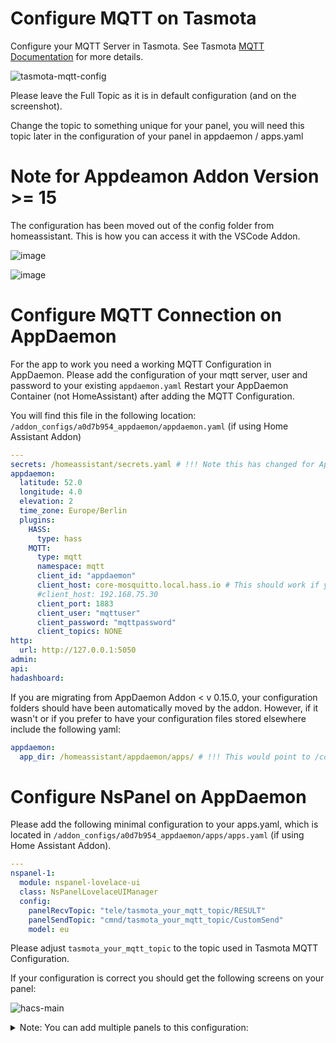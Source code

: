 # Configure MQTT on Tasmota

Configure your MQTT Server in Tasmota.
See Tasmota [MQTT Documentation](https://tasmota.github.io/docs/MQTT/) for more details.

![tasmota-mqtt-config](img/tasmota-mqtt-config.png)

Please leave the Full Topic as it is in default configuration (and on the screenshot).

Change the topic to something unique for your panel, you will need this topic later in the configuration of your panel in appdaemon / apps.yaml

# Note for Appdeamon Addon Version >= 15

The configuration has been moved out of the config folder from homeassistant. This is how you can access it with the VSCode Addon.

![image](https://github.com/joBr99/nspanel-lovelace-ui/assets/29555657/ddf75cac-fca1-48e7-9e84-646e7a80d38a)

![image](https://github.com/joBr99/nspanel-lovelace-ui/assets/29555657/6b19180a-b637-4c22-9ec0-c7a4fd304b27)


# Configure MQTT Connection on AppDaemon

For the app to work you need a working MQTT Configuration in AppDaemon. Please add the configuration of your mqtt server, user and password to your existing `appdaemon.yaml` Restart your AppDaemon Container (not HomeAssistant) after adding the MQTT Configuration.

You will find this file in the following location: `/addon_configs/a0d7b954_appdaemon/appdaemon.yaml` (if using Home Assistant Addon)

```yaml
---
secrets: /homeassistant/secrets.yaml # !!! Note this has changed for AppDaemon Addon >= v 0.15.0
appdaemon:
  latitude: 52.0
  longitude: 4.0
  elevation: 2
  time_zone: Europe/Berlin
  plugins:
    HASS:
      type: hass
    MQTT:
      type: mqtt
      namespace: mqtt
      client_id: "appdaemon"
      client_host: core-mosquitto.local.hass.io # This should work if you are using supervised HomeAssistant; if not use the IP Address instead.
      #client_host: 192.168.75.30
      client_port: 1883
      client_user: "mqttuser"
      client_password: "mqttpassword"
      client_topics: NONE
http:
  url: http://127.0.0.1:5050
admin:
api:
hadashboard:
```
If you are migrating from AppDaemon Addon < v 0.15.0, your configuration folders should have been automatically moved by the addon. However, if it wasn't or if you prefer to have your configuration files stored elsewhere include the following yaml:

```yaml
appdaemon:
  app_dir: /homeassistant/appdaemon/apps/ # !!! This would point to /config/appdaemon/apps in your Home Assistant instance.
```

# Configure NsPanel on AppDaemon

Please add the following minimal configuration to your apps.yaml, which is located in `/addon_configs/a0d7b954_appdaemon/apps/apps.yaml` (if using Home Assistant Addon).

```yaml
---
nspanel-1:
  module: nspanel-lovelace-ui
  class: NsPanelLovelaceUIManager
  config:
    panelRecvTopic: "tele/tasmota_your_mqtt_topic/RESULT"
    panelSendTopic: "cmnd/tasmota_your_mqtt_topic/CustomSend"
    model: eu
```

Please adjust `tasmota_your_mqtt_topic` to the topic used in Tasmota MQTT Configuration.

If your configuration is correct you should get the following screens on your panel:

![hacs-main](img/mqtt-config-sucess.png)

<details>
<summary>Note: You can add multiple panels to this configuration:</summary>
<br>
```yaml
---
nspanel-1:
  module: nspanel-lovelace-ui
  class: NsPanelLovelaceUIManager
  config:
    panelRecvTopic: "tele/first-nspanel-topic/RESULT"
    panelSendTopic: "cmnd/first-nspanel-topic/CustomSend"
nspanel-2:
  module: nspanel-lovelace-ui
  class: NsPanelLovelaceUIManager
  config:
    panelRecvTopic: "tele/second-nspanel-topic/RESULT"
    panelSendTopic: "cmnd/second-nspanel-topic/CustomSend"
```
</details>
